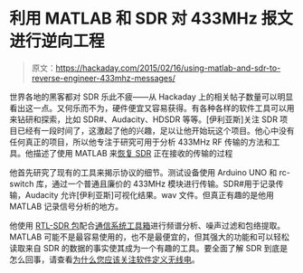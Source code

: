 # 利用 MATLAB 和 SDR 对 433MHz 报文进行逆向工程

> 原文：<https://hackaday.com/2015/02/16/using-matlab-and-sdr-to-reverse-engineer-433mhz-messages/>

世界各地的黑客都对 SDR 乐此不疲——从 Hackaday 上的相关帖子数量可以明显看出这一点。又何乐而不为，硬件便宜又容易获得。有各种各样的软件工具可以用来钻研和探索，比如 SDR#、Audacity、HDSDR 等等。[伊利亚斯]关注 SDR 项目已经有一段时间了，这激起了他的兴趣，足以让他开始玩这个项目。他心中没有任何真正的项目，所以他专注于研究可用于分析 433MHz RF 传输的方法和工具。他描述了使用 MATLAB 来[恢复 SDR](https://ilias.giechaskiel.com/posts/rtl_433/index.html) 正在接收的传输的过程

他首先研究了现有的工具来揭示协议的细节。测试设备使用 Arduino UNO 和 rc-switch 库，通过一个普通且廉价的 433MHz 模块进行传输。SDR#用于记录传输，Audacity 允许[伊利亚斯]可视化结果。wav 文件。但真正有趣的是他用 MATLAB 记录信号分析的地方。

他使用 [RTL-SDR 包](https://uk.mathworks.com/hardware-support/rtl-sdr.html)配合[通信系统工具箱](https://uk.mathworks.com/products/communications/)进行频谱分析、噪声过滤和包络提取。MATLAB 可能不是最容易使用的，也不是最便宜的，但其强大的功能和可以轻松读取来自 SDR 的数据的事实使其成为一个有趣的工具。要全面了解 SDR 到底是怎么回事，请查看[为什么您应该关注软件定义无线电](http://hackaday.com/2015/02/12/why-you-should-care-about-software-defined-radio/)。